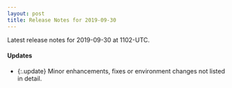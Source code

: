 ```yaml
---
layout: post
title: Release Notes for 2019-09-30
---
```


Latest release notes for 2019-09-30 at 1102-UTC.

<div class='updates' markdown='1'>

#### Updates

- {:.update} Minor enhancements, fixes or environment changes not listed in detail.

</div>


